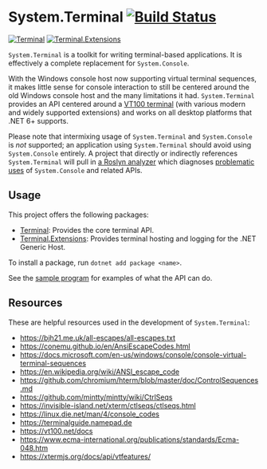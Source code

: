 # System.Terminal [![Build Status](https://github.com/alexrp/system-terminal/actions/workflows/build.yml/badge.svg)](https://github.com/alexrp/system-terminal/actions/workflows/build.yml)

[![Terminal](https://img.shields.io/nuget/v/Terminal.svg?label=Terminal)](https://www.nuget.org/packages/Terminal)
[![Terminal.Extensions](https://img.shields.io/nuget/v/Terminal.Extensions.svg?label=Terminal.Extensions)](https://www.nuget.org/packages/Terminal.Extensions)

`System.Terminal` is a toolkit for writing terminal-based applications. It is
effectively a complete replacement for `System.Console`.

With the Windows console host now supporting virtual terminal sequences, it
makes little sense for console interaction to still be centered around the old
Windows console host and the many limitations it had. `System.Terminal` provides
an API centered around a [VT100 terminal](https://vt100.net) (with various
modern and widely supported extensions) and works on all desktop platforms that
.NET 6+ supports.

Please note that intermixing usage of `System.Terminal` and `System.Console` is
*not* supported; an application using `System.Terminal` should avoid using
`System.Console` entirely. A project that directly or indirectly references
`System.Terminal` will pull in
[a Roslyn analyzer](https://github.com/dotnet/roslyn-analyzers/blob/main/README.md#microsoftcodeanalysisbannedapianalyzers)
which diagnoses [problematic uses](src/core/BannedSymbols.txt) of
`System.Console` and related APIs.

## Usage

This project offers the following packages:

* [Terminal](https://www.nuget.org/packages/Terminal): Provides the core
  terminal API.
* [Terminal.Extensions](https://www.nuget.org/packages/Terminal.Extensions):
  Provides terminal hosting and logging for the .NET Generic Host.

To install a package, run `dotnet add package <name>`.

See the [sample program](src/sample) for examples of what the API can do.

## Resources

These are helpful resources used in the development of `System.Terminal`:

* <https://bjh21.me.uk/all-escapes/all-escapes.txt>
* <https://conemu.github.io/en/AnsiEscapeCodes.html>
* <https://docs.microsoft.com/en-us/windows/console/console-virtual-terminal-sequences>
* <https://en.wikipedia.org/wiki/ANSI_escape_code>
* <https://github.com/chromium/hterm/blob/master/doc/ControlSequences.md>
* <https://github.com/mintty/mintty/wiki/CtrlSeqs>
* <https://invisible-island.net/xterm/ctlseqs/ctlseqs.html>
* <https://linux.die.net/man/4/console_codes>
* <https://terminalguide.namepad.de>
* <https://vt100.net/docs>
* <https://www.ecma-international.org/publications/standards/Ecma-048.htm>
* <https://xtermjs.org/docs/api/vtfeatures/>
